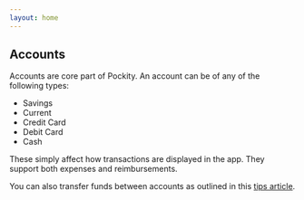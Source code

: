 ```yaml
---
layout: home
---
```


## Accounts

Accounts are core part of Pockity. An account can be of any of the following types:
- Savings
- Current
- Credit Card
- Debit Card 
- Cash 

These simply affect how transactions are displayed in the app. They support both expenses and reimbursements. 

You can also transfer funds between accounts as outlined in this [tips article](http://127.0.0.1:4000/entries/transfers/).

